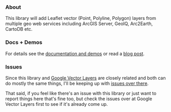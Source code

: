 ### About

This library will add Leaflet vector (Point, Polyline, Polygon) layers from multiple geo web services including ArcGIS Server, GeoIQ, Arc2Earth, CartoDB etc.

### Docs + Demos

For details see the [documentation and demos](http://geojason.info/leaflet-vector-layers/) or read a [blog post](http://geojason.info/2012/leaflet-vector-layers/).

### Issues

Since this library and [Google Vector Layers](https://github.com/JasonSanford/google-vector-layers) are closely related and both can do mostly the same things, I'll be keeping up with [issues over there](https://github.com/JasonSanford/google-vector-layers/issues).

That said, if you feel like there's an issue with this library or just want to report things here that's fine too, but check the issues over at Google Vector Layers first to see if it's already come up.